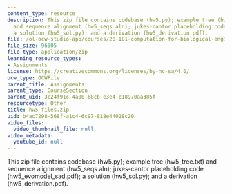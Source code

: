 ```yaml
---
content_type: resource
description: This zip file contains codebase (hw5.py); example tree (hw5_tree.txt)
  and sequence alignment (hw5_seqs.aln); jukes-cantor placeholding code (hw5_evomodel_sad.pdf);
  a solution (hw5_sol.py); and a derivation (hw5_derivation.pdf).
file: /ol-ocw-studio-app/courses/20-181-computation-for-biological-engineers-fall-2006/b4ac7298568fa1c46c97818e44028c20_hw5_files.zip
file_size: 96605
file_type: application/zip
learning_resource_types:
- Assignments
license: https://creativecommons.org/licenses/by-nc-sa/4.0/
ocw_type: OCWFile
parent_title: Assignments
parent_type: CourseSection
parent_uid: 3c24f91c-4a00-68cb-e3e4-c18970aa385f
resourcetype: Other
title: hw5_files.zip
uid: b4ac7298-568f-a1c4-6c97-818e44028c20
video_files:
  video_thumbnail_file: null
video_metadata:
  youtube_id: null
---
```

This zip file contains codebase (hw5.py); example tree (hw5_tree.txt) and sequence alignment (hw5_seqs.aln); jukes-cantor placeholding code (hw5_evomodel_sad.pdf); a solution (hw5_sol.py); and a derivation (hw5_derivation.pdf).